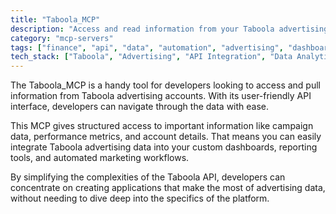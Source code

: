 ```yaml
---
title: "Taboola_MCP"
description: "Access and read information from your Taboola advertising account through a structured API interface."
category: "mcp-servers"
tags: ["finance", "api", "data", "automation", "advertising", "dashboard", "reporting", "marketing"]
tech_stack: ["Taboola", "Advertising", "API Integration", "Data Analytics", "Marketing Automation", "Custom Dashboards", "Reporting Tools"]
---
```


The Taboola_MCP is a handy tool for developers looking to access and pull information from Taboola advertising accounts. With its user-friendly API interface, developers can navigate through the data with ease.

This MCP gives structured access to important information like campaign data, performance metrics, and account details. That means you can easily integrate Taboola advertising data into your custom dashboards, reporting tools, and automated marketing workflows.

By simplifying the complexities of the Taboola API, developers can concentrate on creating applications that make the most of advertising data, without needing to dive deep into the specifics of the platform.